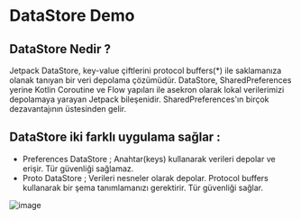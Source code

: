 # DataStore Demo

## DataStore Nedir ? 

Jetpack DataStore, key-value çiftlerini protocol buffers(*) ile saklamanıza olanak tanıyan bir veri depolama çözümüdür.
DataStore, SharedPreferences yerine Kotlin Coroutine ve Flow yapıları ile asekron olarak lokal verilerimizi depolamaya yarayan Jetpack bileşenidir.
SharedPreferences'ın birçok dezavantajının üstesinden gelir.

## DataStore iki farklı uygulama sağlar :
* Preferences DataStore ; Anahtar(keys) kullanarak verileri depolar ve erişir. Tür güvenliği sağlamaz.
* Proto DataStore ; Verileri nesneler olarak depolar. Protocol buffers kullanarak bir şema tanımlamanızı gerektirir. Tür güvenliği sağlar.



![image](https://user-images.githubusercontent.com/81637840/151337736-af2d5184-e2dd-4bc1-8bc7-5d19ef8afb0c.png)
